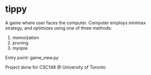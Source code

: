 # tippy
A game where user faces the computer. Computer employs minimax strategy, and optimizes using one of three methods: 
1) memoization
2) pruning
3) myopia

Entry point: game_view.py

Project done for CSC148 @ University of Toronto
